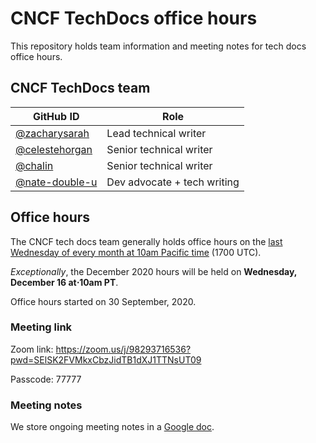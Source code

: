# CNCF TechDocs office hours

This repository holds team information and meeting notes for tech docs office hours.

## CNCF TechDocs team

GitHub ID | Role
---|---
[@zacharysarah](https://github.com/zacharysarah) | Lead technical writer
[@celestehorgan](https://github.com/celestehorgan) | Senior technical writer
[@chalin](https://github.com/chalin) | Senior technical writer
[@nate-double-u](https://github.com/nate-double-u) | Dev advocate + tech writing

## Office hours

The CNCF tech docs team generally holds office hours on the [last Wednesday of every month at 10am Pacific time](https://www.cncf.io/calendar/) (1700 UTC).

_Exceptionally_, the December 2020 hours will be held on **Wednesday, December 16 at⋅10am PT**.

Office hours started on 30 September, 2020.

### Meeting link

Zoom link: https://zoom.us/j/98293716536?pwd=SElSK2FVMkxCbzJidTB1dXJ1TTNsUT09

Passcode: 77777

### Meeting notes

We store ongoing meeting notes in a [Google doc](https://docs.google.com/document/d/1roexHTLCrErYjNT2NEoRsVnn_YNbQzZ1gyXNK8hXR4Q/). 
